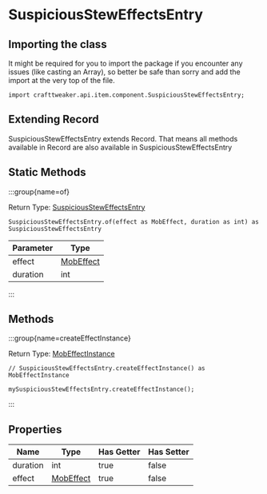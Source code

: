 # SuspiciousStewEffectsEntry

## Importing the class

It might be required for you to import the package if you encounter any issues (like casting an Array), so better be safe than sorry and add the import at the very top of the file.
```zenscript
import crafttweaker.api.item.component.SuspiciousStewEffectsEntry;
```


## Extending Record

SuspiciousStewEffectsEntry extends Record. That means all methods available in Record are also available in SuspiciousStewEffectsEntry

## Static Methods

:::group{name=of}

Return Type: [SuspiciousStewEffectsEntry](/vanilla/api/item/component/SuspiciousStewEffectsEntry)

```zenscript
SuspiciousStewEffectsEntry.of(effect as MobEffect, duration as int) as SuspiciousStewEffectsEntry
```

| Parameter |                       Type                        |
|-----------|---------------------------------------------------|
| effect    | [MobEffect](/vanilla/api/entity/effect/MobEffect) |
| duration  | int                                               |


:::

## Methods

:::group{name=createEffectInstance}

Return Type: [MobEffectInstance](/vanilla/api/entity/effect/MobEffectInstance)

```zenscript
// SuspiciousStewEffectsEntry.createEffectInstance() as MobEffectInstance

mySuspiciousStewEffectsEntry.createEffectInstance();
```

:::


## Properties

|   Name   |                       Type                        | Has Getter | Has Setter |
|----------|---------------------------------------------------|------------|------------|
| duration | int                                               | true       | false      |
| effect   | [MobEffect](/vanilla/api/entity/effect/MobEffect) | true       | false      |

